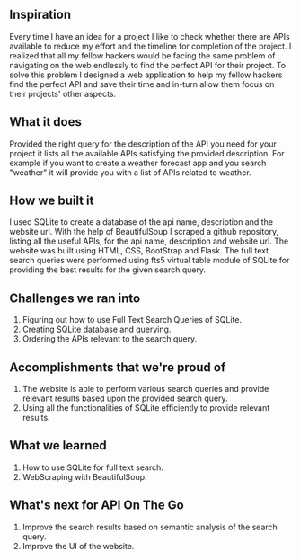 ## Inspiration
Every time I have an idea for a project I like to check whether there are APIs available to reduce my effort and the timeline for completion of the project. I realized that all my fellow hackers would be facing the same problem of navigating on the web endlessly to find the perfect API for their project. To solve this problem I designed a web application to help my fellow hackers find the perfect API and save their time and in-turn allow them focus on their projects' other aspects.
## What it does
Provided the right query for the description of the API you need for your project it lists all the available APIs satisfying the provided description. For example if you want to create a weather forecast app and you search "weather" it will provide you with a list of APIs related to weather.
## How we built it
I used SQLite to create a database of the api name, description and the website url. With the help of BeautifulSoup I scraped a github repository, listing all the useful APIs, for the api name, description and website url. The website was built using HTML, CSS, BootStrap and Flask. The full text search queries were performed using fts5 virtual table module of SQLite for providing the best results for the given search query.
## Challenges we ran into
1. Figuring out how to use Full Text Search Queries of SQLite.
2. Creating SQLite database and querying.
3.  Ordering the APIs relevant to the search query.
## Accomplishments that we're proud of
1. The website is able to perform various search queries and provide relevant results based upon the provided search query.
2. Using all the functionalities of SQLite efficiently to provide relevant results.
## What we learned
1. How to use SQLite for full text search.
2. WebScraping with BeautifulSoup.
## What's next for API On The Go
1. Improve the search results based on semantic analysis of the search query.
2. Improve the UI of the website.
